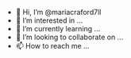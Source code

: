 - 👋 Hi, I’m @mariacraford7ll
- 👀 I’m interested in ...
- 🌱 I’m currently learning ...
- 💞️ I’m looking to collaborate on ...
- 📫 How to reach me ...

<!---
mariacraford7ll/mariacraford7ll is a ✨ special ✨ repository because its `README.md` (this file) appears on your GitHub profile.
You can click the Preview link to take a look at your changes.
--->
